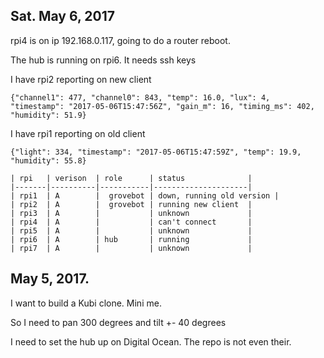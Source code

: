 ## Sat. May 6, 2017

rpi4 is on ip 192.168.0.117, going to do  a router reboot.

The hub is running on rpi6. It needs ssh keys

I have rpi2 reporting on new client  
```
{"channel1": 477, "channel0": 843, "temp": 16.0, "lux": 4, "timestamp": "2017-05-06T15:47:56Z", "gain_m": 16, "timing_ms": 402, "humidity": 51.9}

```


I have rpi1 reporting on old client 
```
{"light": 334, "timestamp": "2017-05-06T15:47:59Z", "temp": 19.9, "humidity": 55.8}

```

    
    | rpi   | verison  | role      | status              |
    |-------|----------|-----------|---------------------|
    | rpi1  | A        |  grovebot | down, running old version |
    | rpi2  | A        |  grovebot | running new client  |
    | rpi3  | A        |           | unknown             |
    | rpi4  | A        |           | can't connect       |
    | rpi5  | A        |           | unknown             |
    | rpi6  | A        | hub       | running             |
    | rpi7  | A        |           | unknown             |



## May 5, 2017.
I want to build a Kubi clone. Mini me. 

So I need to pan 300 degrees and tilt +- 40 degrees

I need to set the hub up on Digital Ocean. The repo is not even their.



